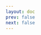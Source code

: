 ```yaml
---
layout: doc
prev: false
next: false
---
```


<CustomItemBox :item="{
  name: '坚硬大骨',
  icon: '/wiki/item/animal_bone.png',
  type: '素材',
  description: '',
  params: {
    stack: 20,
    durability: -1 
  },
  obtain: {
    found: [],
    npc: [],
    shop: [],
    gardening: []
  }
}" />
